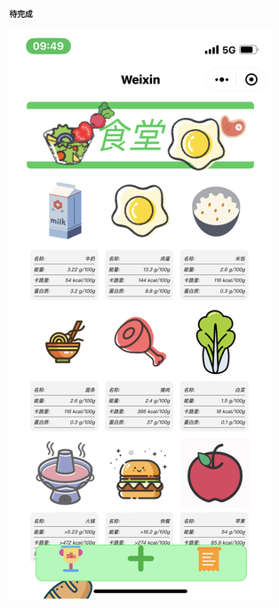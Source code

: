 #### 待完成

![](https://github.com/caro1xxx/canteen-Recording-of-daily-food-intake/blob/main/screenshot/IMG_0847.PNG?raw=true)